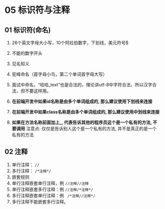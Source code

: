 # 05 标识符与注释
## 01 标识符(命名)
1. 26个英文字母大小写，10个阿拉伯数字，下划线，美元符号$

2. 不能的数字开头

3. 见名知义

4. 驼峰命名（首字母小鸟，第二个单词首字母大写）

5. 面试中命名，“哈哈_text”也是合法的，理论讲utf-8中字符合法，所以汉字合法，但不要这样用。

6. **在前端开发中如果id名称是由多个单词组成的, 那么建议使用下划线来连接**

7. **在前端开发中如果class名称是由多个单词组成的, 那么建议使用中划线来连接**

8. **如果在方法名称前面加上_, 代表告诉其他的程序员这个是一个私有的方法, 不要调用**
	注意点: 仅仅是告诉别人这个是一个私有的方法, 并不是真正的是一个私有的方法


## 02 注释
1. 单行注释： ` // ` 
2. 多行注释： ` /*注释*/ ` 
3. 嵌套规则
 1. 单行注释嵌套单行注释，例 ` //注释//注释 ` 
 2. 单行注释嵌套多行注释：例 ` //注释/*注释*/ ` 
 3. 多行注释嵌套单行注释：例 `  /*注释//注释*/ ` 
 4. 多行注释不能嵌套多行注释。
